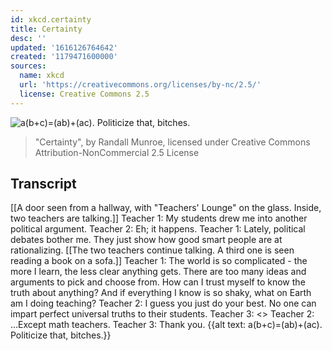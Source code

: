 ```yaml
---
id: xkcd.certainty
title: Certainty
desc: ''
updated: '1616126764642'
created: '1179471600000'
sources:
  name: xkcd
  url: 'https://creativecommons.org/licenses/by-nc/2.5/'
  license: Creative Commons 2.5
---
```

![a(b+c)=(ab)+(ac).  Politicize that, bitches.](https://imgs.xkcd.com/comics/certainty.png)
> "Certainty", by Randall Munroe, licensed under Creative Commons Attribution-NonCommercial 2.5 License

## Transcript
[[A door seen from a hallway, with "Teachers' Lounge" on the glass. Inside, two teachers are talking.]]
Teacher 1: My students drew me into another political argument.
Teacher 2: Eh; it happens.
Teacher 1: Lately, political debates bother me. They just show how good smart people are at rationalizing.
[[The two teachers continue talking. A third one is seen reading a book on a sofa.]]
Teacher 1: The world is so complicated - the more I learn, the less clear anything gets. There are too many ideas and arguments to pick and choose from. How can I trust myself to know the truth about anything?
And if everything I know is so shaky, what on Earth am I doing teaching?
Teacher 2: I guess you just do your best. No one can impart perfect universal truths to their students.
Teacher 3: <<ahem>>
Teacher 2: ...Except math teachers.
Teacher 3: Thank you.
{{alt text: a(b+c)=(ab)+(ac). Politicize that, bitches.}}

